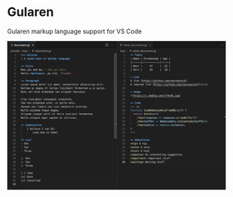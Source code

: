 # Gularen
Gularen markup language support for VS Code

![screenshot](https://raw.githubusercontent.com/noorwachid/vscode-gularen/master/assets/screenshot.png)